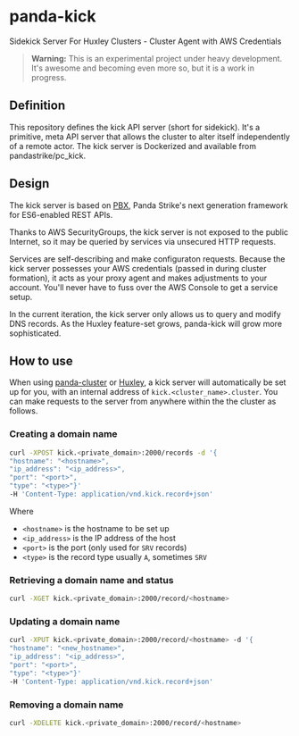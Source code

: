 # panda-kick

Sidekick Server For Huxley Clusters - Cluster Agent with AWS Credentials

> **Warning:** This is an experimental project under heavy development.  It's awesome and becoming even more so, but it is a work in progress.

## Definition

This repository defines the kick API server (short for sidekick). It's a primitive, meta API server that allows the cluster to alter itself independently of a remote actor.  The kick server is Dockerized and available from pandastrike/pc_kick.

## Design

The kick server is based on [PBX][pbx], Panda Strike's next generation framework for ES6-enabled REST APIs.

Thanks to AWS SecurityGroups, the kick server is not exposed to the public Internet, so it may be queried by services via unsecured HTTP requests.  

Services are self-describing and make configuraton requests.  Because the kick server possesses your AWS credentials (passed in during cluster formation), it acts as your proxy agent and makes adjustments to your account.  You'll never have to fuss over the AWS Console to get a service setup.

In the current iteration, the kick server only allows us to query and modify DNS records. As the Huxley feature-set grows, panda-kick will grow more sophisticated.


## How to use

When using [panda-cluster][pc] or [Huxley][huxley], a kick server will automatically be set up for you, with an internal address of `kick.<cluster_name>.cluster`. You can make requests to the server from anywhere within the the cluster as follows.

### Creating a domain name

```bash
curl -XPOST kick.<private_domain>:2000/records -d '{
"hostname": "<hostname>",
"ip_address": "<ip_address>",
"port": "<port>",
"type": "<type>"}'
-H 'Content-Type: application/vnd.kick.record+json'
```

Where

- `<hostname>` is the hostname to be set up
- `<ip_address>` is the IP address of the host
- `<port>` is the port (only used for `SRV` records)
- `<type>` is the record type usually `A`, sometimes `SRV`

### Retrieving a domain name and status

```bash
curl -XGET kick.<private_domain>:2000/record/<hostname>
```

### Updating a domain name

```bash
curl -XPUT kick.<private_domain>:2000/record/<hostname> -d '{
"hostname": "<new_hostname>",
"ip_address": "<ip_address>",
"port": "<port>",
"type": "<type>"}'
-H 'Content-Type: application/vnd.kick.record+json'
```

### Removing a domain name

```bash
curl -XDELETE kick.<private_domain>:2000/record/<hostname>
```

[pbx]: https://github.com/pandastrike/pbx
[pc]: https://github.com/pandastrike/panda-cluster
[huxley]: https://github.com/pandastrike/huxley